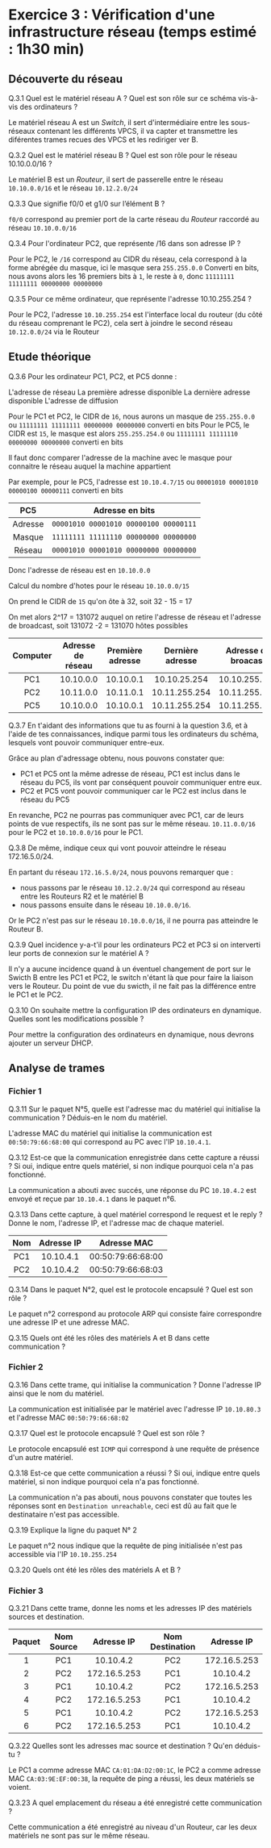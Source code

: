 # Exercice 3 : Vérification d'une infrastructure réseau (temps estimé : 1h30 min)

## Découverte du réseau

Q.3.1 Quel est le matériel réseau A ?
Quel est son rôle sur ce schéma vis-à-vis des ordinateurs ?

Le matériel réseau A est un _Switch_, il sert d'intermédiaire entre les sous-réseaux contenant les différents VPCS, il va capter et transmettre les diférentes trames recues des VPCS et les rediriger ver B.

Q.3.2 Quel est le matériel réseau B ?
Quel est son rôle pour le réseau 10.10.0.0/16 ?

Le matériel B est un _Routeur_, il sert de passerelle entre le réseau `10.10.0.0/16` et le réseau `10.12.2.0/24`

Q.3.3 Que signifie f0/0 et g1/0 sur l’élément B ?

`f0/0` correspond au premier port de la carte réseau du _Routeur_ raccordé au réseau `10.10.0.0/16`

Q.3.4 Pour l'ordinateur PC2, que représente /16 dans son adresse IP ?

Pour le PC2, le `/16` correspond au CIDR du réseau, cela correspond à la forme abrégée du masque, ici le masque sera `255.255.0.0`
Converti en bits, nous avons alors les 16 premiers bits à `1`, le reste à `0`, donc `11111111 11111111 00000000 00000000`

Q.3.5 Pour ce même ordinateur, que représente l'adresse 10.10.255.254 ?

Pour le PC2, l'adresse `10.10.255.254` est l'interface local du routeur (du côté du réseau comprenant le PC2), cela sert à joindre le second réseau `10.12.0.0/24` via le Routeur

## Etude théorique

Q.3.6 Pour les ordinateur PC1, PC2, et PC5 donne :

L'adresse de réseau
La première adresse disponible
La dernière adresse disponible
L'adresse de diffusion

Pour le PC1 et PC2, le CIDR de `16`, nous aurons un masque de `255.255.0.0` ou `11111111 11111111 00000000 00000000` converti en bits
Pour le PC5, le CIDR est `15`, le masque est alors `255.255.254.0` ou `11111111 11111110 00000000 00000000` converti en bits

Il faut donc comparer l'adresse de la machine avec le masque pour connaitre le réseau auquel la machine appartient

Par exemple, pour le PC5, l'adresse est `10.10.4.7/15` ou `00001010 00001010 00000100 00000111` converti en bits

|PC5|Adresse en bits|
|:-:|:-:|
|Adresse|`00001010 00001010 00000100 00000111`|
|Masque|`11111111 11111110 00000000 00000000`|
|Réseau|`00001010 00001010 00000000 00000000`|

Donc l'adresse de réseau est en `10.10.0.0`

Calcul du nombre d'hotes pour le réseau `10.10.0.0/15`

On prend le CIDR de `15` qu'on ôte à 32, soit 32 - 15 = 17

On met alors 2^17 = 131072 auquel on retire l'adresse de réseau et l'adresse de broadcast, soit 131072 -2 = 131070 hôtes possibles

|Computer|Adresse de réseau|Première adresse|Dernière adresse|Adresse de broacast|
|:-:|:-:|:-:|:-:|:-:|
|PC1|10.10.0.0|10.10.0.1|10.10.25.254|10.10.255.255|
|PC2|10.11.0.0|10.11.0.1|10.11.255.254|10.11.255.255|
|PC5|10.10.0.0|10.10.0.1|10.11.255.254|10.11.255.255|

Q.3.7 En t'aidant des informations que tu as fourni à la question 3.6, et à l'aide de tes connaissances, indique parmi tous les ordinateurs du schéma, lesquels vont pouvoir communiquer entre-eux.

Grâce au plan d'adressage obtenu, nous pouvons constater que:
* PC1 et PC5 ont la même adresse de réseau, PC1 est inclus dans le réseau du PC5, ils vont par conséquent pouvoir communiquer entre eux.
* PC2 et PC5 vont pouvoir communiquer car le PC2 est inclus dans le réseau du PC5

En revanche, PC2 ne pourras pas communiquer avec PC1, car de leurs points de vue respectifs, ils ne sont pas sur le même réseau. `10.11.0.0/16` pour le PC2 et `10.10.0.0/16` pour le PC1.

Q.3.8 De même, indique ceux qui vont pouvoir atteindre le réseau 172.16.5.0/24.

En partant du réseau `172.16.5.0/24`, nous pouvons remarquer que :
* nous passons par le réseau `10.12.2.0/24` qui correspond au réseau entre les Routeurs R2 et le matériel B
* nous passons ensuite dans le réseau `10.10.0.0/16`.

Or le PC2 n'est pas sur le réseau `10.10.0.0/16`, il ne pourra pas atteindre le Routeur B.

Q.3.9 Quel incidence y-a-t'il pour les ordinateurs PC2 et PC3 si on interverti leur ports de connexion sur le matériel A ?

Il n'y a aucune incidence quand à un éventuel changement de port sur le Swicth B entre les PC1 et PC2, le switch n'étant là que pour faire la liaison vers le Routeur. Du point de vue du swicth, il ne fait pas la différence entre le PC1 et le PC2.

Q.3.10 On souhaite mettre la configuration IP des ordinateurs en dynamique. Quelles sont les modifications possible ?

Pour mettre la configuration des ordinateurs en dynamique, nous devrons ajouter un serveur DHCP.

## Analyse de trames

### Fichier 1

Q.3.11 Sur le paquet N°5, quelle est l'adresse mac du matériel qui initialise la communication ? Déduis-en le nom du matériel.

L'adresse MAC du matériel qui initialise la communication est `00:50:79:66:68:00` qui correspond au PC avec l'IP `10.10.4.1`.

Q.3.12 Est-ce que la communication enregistrée dans cette capture a réussi ? Si oui, indique entre quels matériel, si non indique pourquoi cela n'a pas fonctionné.

La communication a abouti avec succés, une réponse du PC `10.10.4.2` est envoyé et reçue par `10.10.4.1` dans le paquet n°6.

Q.3.13 Dans cette capture, à quel matériel correspond le request et le reply ? Donne le nom, l'adresse IP, et l'adresse mac de chaque materiel.

|Nom|Adresse IP|Adresse MAC|
|:-:|:-:|:-:|
|PC1|10.10.4.1|00:50:79:66:68:00|
|PC2|10.10.4.2|00:50:79:66:68:03|

Q.3.14 Dans le paquet N°2, quel est le protocole encapsulé ? Quel est son rôle ?

Le paquet n°2 correspond au protocole ARP qui consiste faire correspondre une adresse IP et une adresse MAC.

Q.3.15 Quels ont été les rôles des matériels A et B dans cette communication ?



### Fichier 2

Q.3.16 Dans cette trame, qui initialise la communication ? Donne l'adresse IP ainsi que le nom du matériel.

La communication est initialisée par le matériel avec l'adresse IP `10.10.80.3` et l'adresse MAC `00:50:79:66:68:02`

Q.3.17 Quel est le protocole encapsulé ? Quel est son rôle ?

Le protocole encapsulé est `ICMP` qui correspond à une requête de présence d'un autre matériel.

Q.3.18 Est-ce que cette communication a réussi ? Si oui, indique entre quels matériel, si non indique pourquoi cela n'a pas fonctionné.

La communication n'a pas abouti, nous pouvons constater que toutes les réponses sont en `Destination unreachable`, ceci est dû au fait que le destinataire n'est pas accessible.

Q.3.19 Explique la ligne du paquet N° 2

Le paquet n°2 nous indique que la requête de ping initialisée n'est pas accessible via l'IP `10.10.255.254`

Q.3.20 Quels ont été les rôles des matériels A et B ?



### Fichier 3

Q.3.21 Dans cette trame, donne les noms et les adresses IP des matériels sources et destination.

|Paquet|Nom Source|Adresse IP|Nom Destination|Adresse IP|
|:-:|:-:|:-:|:-:|:-:|
|1|PC1|10.10.4.2|PC2|172.16.5.253|
|2|PC2|172.16.5.253|PC1|10.10.4.2|
|3|PC1|10.10.4.2|PC2|172.16.5.253|
|4|PC2|172.16.5.253|PC1|10.10.4.2|
|5|PC1|10.10.4.2|PC2|172.16.5.253|
|6|PC2|172.16.5.253|PC1|10.10.4.2|

Q.3.22 Quelles sont les adresses mac source et destination ? Qu'en déduis-tu ?

Le PC1 a comme adresse MAC `CA:01:DA:D2:00:1C`, le PC2 a comme adresse MAC `CA:03:9E:EF:00:38`, la requête de ping a réussi, les deux matériels se voient.

Q.3.23 A quel emplacement du réseau a été enregistré cette communication ?

Cette communication a été enregistré au niveau d'un Routeur, car les deux matériels ne sont pas sur le même réseau.